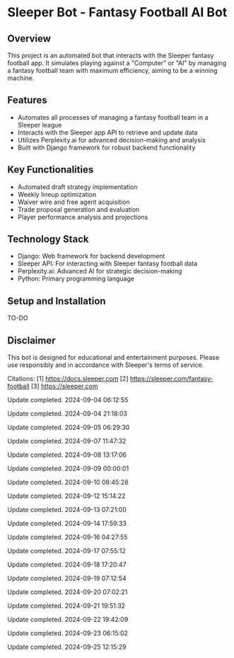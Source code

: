 # Sleeper Bot - Fantasy Football AI Bot

## Overview

This project is an automated bot that interacts with the Sleeper fantasy football app. It simulates playing against a "Computer" or "AI" by managing a fantasy football team with maximum efficiency, aiming to be a winning machine.

## Features

- Automates all processes of managing a fantasy football team in a Sleeper league
- Interacts with the Sleeper app API to retrieve and update data
- Utilizes Perplexity.ai for advanced decision-making and analysis
- Built with Django framework for robust backend functionality

## Key Functionalities

- Automated draft strategy implementation
- Weekly lineup optimization
- Waiver wire and free agent acquisition
- Trade proposal generation and evaluation
- Player performance analysis and projections

## Technology Stack

- Django: Web framework for backend development
- Sleeper API: For interacting with Sleeper fantasy football data
- Perplexity.ai: Advanced AI for strategic decision-making
- Python: Primary programming language

## Setup and Installation

TO-DO

## Disclaimer

This bot is designed for educational and entertainment purposes. Please use responsibly and in accordance with Sleeper's terms of service.

Citations:
[1] https://docs.sleeper.com
[2] https://sleeper.com/fantasy-football
[3] https://sleeper.com

Update completed. 2024-09-04 06:12:55

Update completed. 2024-09-04 21:18:03

Update completed. 2024-09-05 06:29:30

Update completed. 2024-09-07 11:47:32

Update completed. 2024-09-08 13:17:06

Update completed. 2024-09-09 00:00:01

Update completed. 2024-09-10 08:45:28

Update completed. 2024-09-12 15:14:22

Update completed. 2024-09-13 07:21:00

Update completed. 2024-09-14 17:59:33

Update completed. 2024-09-16 04:27:55

Update completed. 2024-09-17 07:55:12

Update completed. 2024-09-18 17:20:47

Update completed. 2024-09-19 07:12:54

Update completed. 2024-09-20 07:02:21

Update completed. 2024-09-21 19:51:32

Update completed. 2024-09-22 19:42:09

Update completed. 2024-09-23 06:15:02

Update completed. 2024-09-25 12:15:29
